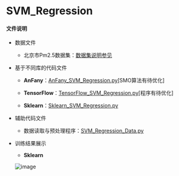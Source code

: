 # SVM_Regression

#### 文件说明
 
 + 数据文件

     + 北京市Pm2.5数据集：[数据集说明参见](http://archive.ics.uci.edu/ml/datasets/Beijing+PM2.5+Data#)
   
 
+ 基于不同库的代码文件
 
     - **AnFany**：[AnFany_SVM_Regression.py](https://github.com/Anfany/Machine-Learning-for-Beginner-by-Python3/blob/master/SVM/SVM_Regression/AnFany_SVM_Regression.py)[SMO算法有待优化]
     
     - **TensorFlow**：[TensorFlow_SVM_Regression.py](https://github.com/Anfany/Machine-Learning-for-Beginner-by-Python3/blob/master/SVM/SVM_Regression/TensorFlow_SVM_Regression.py)[程序有待优化]
 
 
     - **Sklearn**：[Sklearn_SVM_Regression.py](https://github.com/Anfany/Machine-Learning-for-Beginner-by-Python3/blob/master/SVM/SVM_Regression/Sklearn_SVM_Regression.py)

    
 + 辅助代码文件

      - 数据读取与预处理程序：[SVM_Regression_Data.py](https://github.com/Anfany/Machine-Learning-for-Beginner-by-Python3/blob/master/SVM/SVM_Regression/SVM_Regression_Data.py)
     
      
 + 训练结果展示
             
     + **Sklearn**
     
     ![image](https://github.com/Anfany/Machine-Learning-for-Beginner-by-Python3/blob/master/SVM/SVM_Classify/sk_svm.png)

     
     
